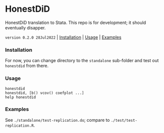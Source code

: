 HonestDiD
=========

HonestDiD translation to Stata. This repo is for development; it should eventually disapper.

`version 0.2.0 28Jul2022` | [Installation](#installation) | [Usage](#usage) | [Examples](#examples)

### Installation

For now, you can change directory to the `standalone` sub-folder and test out `honestdid` from there.

### Usage

```
honestdid
honestdid, [b() vcov() coefplot ...]
help honestdid
```

### Examples

See `./standalone/test-replication.do`; compare to `./test/test-replication.R`.
